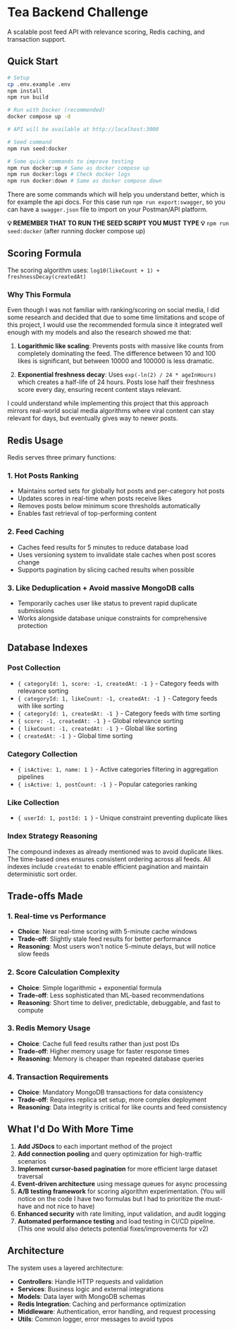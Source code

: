 # Tea Backend Challenge

A scalable post feed API with relevance scoring, Redis caching, and transaction support.

## Quick Start

```bash
# Setup
cp .env.example .env
npm install
npm run build

# Run with Docker (recommended)
docker compose up -d

# API will be available at http://localhost:3000

# Seed command
npm run seed:docker

# Some quick commands to improve testing
npm run docker:up # Same as docker compose up
npm run docker:logs # Check docker logs
npm run docker:down # Same as docker compose down
```

There are some commands which will help you understand better, which is for example the api docs. For this case run `npm run export:swagger`,
so you can have a `swagger.json` file to import on your Postman/API platform.

**💡 REMEMBER THAT TO RUN THE SEED SCRIPT YOU MUST TYPE 💡** `npm run seed:docker` (after running docker compose up)

## Scoring Formula

The scoring algorithm uses: `log10(likeCount + 1) + freshnessDecay(createdAt)`

### Why This Formula

Even though I was not familiar with ranking/scoring on social media, I did some research and decided that due to some time limitations and scope of this project, I would use the recommended formula since it integrated well enough with my models and also the research showed me that:

1. **Logarithmic like scaling**: Prevents posts with massive like counts from completely dominating the feed. The difference between 10 and 100 likes is significant, but between 10000 and 100000 is less dramatic.

2. **Exponential freshness decay**: Uses `exp(-ln(2) / 24 * ageInHours)` which creates a half-life of 24 hours. Posts lose half their freshness score every day, ensuring recent content stays relevant.

I could understand while implementing this project that this approach mirrors real-world social media algorithms where viral content can stay relevant for days, but eventually gives way to newer posts.

## Redis Usage

Redis serves three primary functions:

### 1. Hot Posts Ranking
- Maintains sorted sets for globally hot posts and per-category hot posts
- Updates scores in real-time when posts receive likes
- Removes posts below minimum score thresholds automatically
- Enables fast retrieval of top-performing content

### 2. Feed Caching
- Caches feed results for 5 minutes to reduce database load
- Uses versioning system to invalidate stale caches when post scores change
- Supports pagination by slicing cached results when possible

### 3. Like Deduplication + Avoid massive MongoDB calls
- Temporarily caches user like status to prevent rapid duplicate submissions
- Works alongside database unique constraints for comprehensive protection

## Database Indexes

### Post Collection
- `{ categoryId: 1, score: -1, createdAt: -1 }` - Category feeds with relevance sorting
- `{ categoryId: 1, likeCount: -1, createdAt: -1 }` - Category feeds with like sorting
- `{ categoryId: 1, createdAt: -1 }` - Category feeds with time sorting
- `{ score: -1, createdAt: -1 }` - Global relevance sorting
- `{ likeCount: -1, createdAt: -1 }` - Global like sorting
- `{ createdAt: -1 }` - Global time sorting

### Category Collection
- `{ isActive: 1, name: 1 }` - Active categories filtering in aggregation pipelines
- `{ isActive: 1, postCount: -1 }` - Popular categories ranking

### Like Collection
- `{ userId: 1, postId: 1 }` - Unique constraint preventing duplicate likes

### Index Strategy Reasoning

The compound indexes as already mentioned was to avoid duplicate likes. The time-based ones ensures consistent ordering across all feeds. All indexes include `createdAt` to enable efficient pagination and maintain deterministic sort order.

## Trade-offs Made

### 1. Real-time vs Performance
- **Choice**: Near real-time scoring with 5-minute cache windows
- **Trade-off**: Slightly stale feed results for better performance
- **Reasoning**: Most users won't notice 5-minute delays, but will notice slow feeds

### 2. Score Calculation Complexity
- **Choice**: Simple logarithmic + exponential formula
- **Trade-off**: Less sophisticated than ML-based recommendations
- **Reasoning**: Short time to deliver, predictable, debuggable, and fast to compute

### 3. Redis Memory Usage
- **Choice**: Cache full feed results rather than just post IDs
- **Trade-off**: Higher memory usage for faster response times
- **Reasoning**: Memory is cheaper than repeated database queries

### 4. Transaction Requirements
- **Choice**: Mandatory MongoDB transactions for data consistency
- **Trade-off**: Requires replica set setup, more complex deployment
- **Reasoning**: Data integrity is critical for like counts and feed consistency

## What I'd Do With More Time

1. **Add JSDocs** to each important method of the project
2. **Add connection pooling** and query optimization for high-traffic scenarios
3. **Implement cursor-based pagination** for more efficient large dataset traversal
4. **Event-driven architecture** using message queues for async processing
5. **A/B testing framework** for scoring algorithm experimentation. (You will notice on the code I have two formulas but I had to prioritize the must-have and not nice to have)
6. **Enhanced security** with rate limiting, input validation, and audit logging
7. **Automated performance testing** and load testing in CI/CD pipeline. (This one would also detects potential fixes/improvements for v2)

## Architecture

The system uses a layered architecture:
- **Controllers**: Handle HTTP requests and validation
- **Services**: Business logic and external integrations
- **Models**: Data layer with MongoDB schemas
- **Redis Integration**: Caching and performance optimization
- **Middleware**: Authentication, error handling, and request processing
- **Utils**: Common logger, error messages to avoid typos
